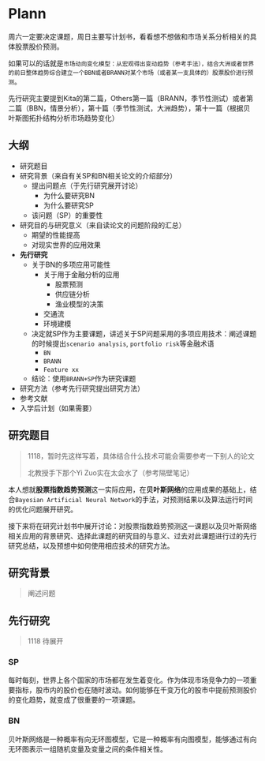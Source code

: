 # Plann

周六一定要决定课题，周日主要写计划书，看看想不想做和市场关系分析相关的具体股票股价预测。

如果可以的话就是`市场动向变化模型：从宏观得出变动趋势（参考手法），结合大洲或者世界的前日整体趋势综合建立一个BBN或者BRANN对某个市场（或者某一支具体的）股票股价进行预测`。

先行研究主要提到Kita的第二篇，Others第一篇（BRANN，季节性测试）或者第二篇（BBN，情景分析），第十篇（季节性测试，大洲趋势），第十一篇（根据贝叶斯图拓扑结构分析市场趋势变化）

## 大纲

- 研究题目
- 研究背景（来自有关SP和BN相关论文的介绍部分）
  - 提出问题点（于先行研究展开讨论）
    - 为什么要研究BN
    - 为什么要研究SP
  - 该问题（SP）的重要性
- 研究目的与研究意义（来自读论文的问题阶段的汇总）
  - 期望的性能提高
  - 对现实世界的应用效果
- **先行研究**
  - 关于BN的多项应用可能性
    - 关于用于金融分析的应用
      - 股票预测
      - 供应链分析
      - 渔业模型的决策
    - 交通流
    - 环境建模
  - 决定就SP作为主要课题，讲述关于SP问题采用的多项应用技术：阐述课题的时候提出`scenario analysis`, `portfolio risk`等金融术语
    - `BN`
    - `BRANN`
    - `Feature xx`
  - 结论：使用`BRANN+SP`作为研究课题
- 研究方法（参考先行研究提出研究方法）
- 参考文献
- 入学后计划（如果需要）

## 研究题目

> 1118，暂时先这样写着，具体结合什么技术可能会需要参考一下别人的论文
>
> 北教授手下那个Yi Zuo实在太会水了（参考隔壁笔记）

本人想就**股票指数趋势预测**这一实际应用，在**贝叶斯网络**的应用成果的基础上，结合`Bayesian Artificial Neural Network`的手法，对预测结果以及算法运行时间的优化问题展开研究。

接下来将在研究计划书中展开讨论：对股票指数趋势预测这一课题以及贝叶斯网络相关应用的背景研究、选择此课题的研究目的与意义、过去对此课题进行过的先行研究总结，以及预想中如何使用相应技术的研究方法。

## 研究背景

> 阐述问题

## 先行研究

> 1118 待展开

### SP

每时每刻，世界上各个国家的市场都在发生着变化。作为体现市场竞争力的一项重要指标，股市内的股价也在随时波动。如何能够在千变万化的股市中提前预测股价的变化趋势，就变成了很重要的一项课题。

### BN

贝叶斯网络是一种概率有向无环图模型，它是一种概率有向图模型，能够通过有向无环图表示一组随机变量及变量之间的条件相关性。 